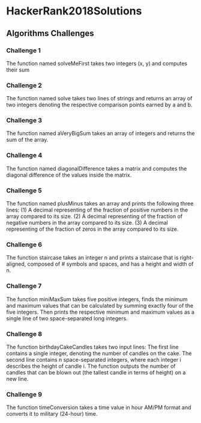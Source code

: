 # HackerRank2018Solutions

## Algorithms Challenges

### Challenge 1
The function named solveMeFirst takes two integers (x, y) and computes their sum

### Challenge 2
The function named solve takes two lines of strings and returns an array of two integers denoting the respective comparison points earned by a and b.

### Challenge 3
The function named aVeryBigSum takes an array of integers and returns the sum of the array.

### Challenge 4
The function named diagonalDifference takes a matrix and computes the diagonal difference of the values inside the matrix.

### Challenge 5
The function named plusMinus takes an array and prints the following three lines: (1) A decimal representing of the fraction of positive numbers in the array compared to its size. (2) A decimal representing of the fraction of negative numbers in the array compared to its size. (3) A decimal representing of the fraction of zeros in the array compared to its size.

### Challenge 6
The function staircase takes an integer n and prints a staircase that is right-aligned, composed of # symbols and spaces, and has a height and width of n.

### Challenge 7
The function miniMaxSum takes five positive integers, finds the minimum and maximum values that can be calculated by summing exactly four of the five integers. Then prints the respective minimum and maximum values as a single line of two space-separated long integers.

### Challenge 8
The function birthdayCakeCandles takes two input lines: The first line contains a single integer, denoting the number of candles on the cake. The second line contains n space-separated integers, where each integer i describes the height of candle i. The function outputs the number of candles that can be blown out (the tallest candle in terms of height) on a new line.

### Challenge 9
The function timeConversion takes a time value in hour AM/PM format and converts it to military (24-hour) time.
